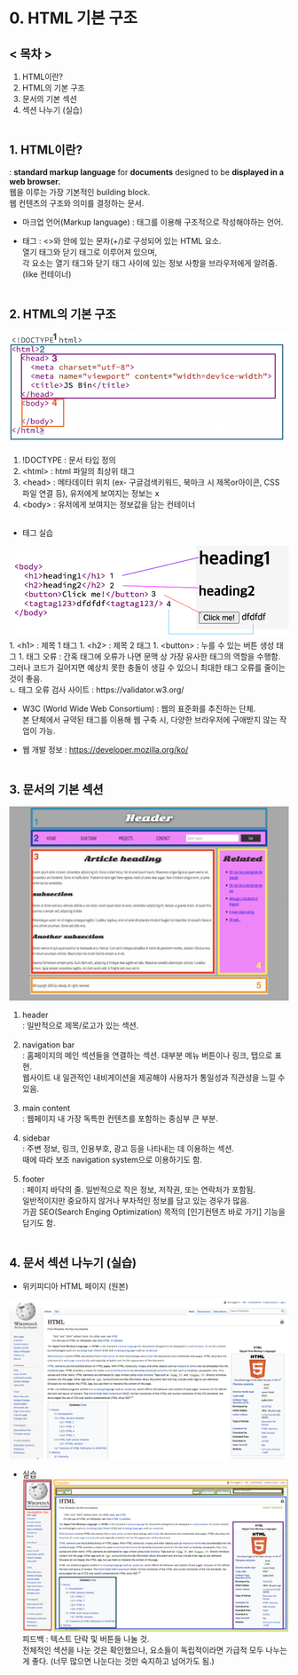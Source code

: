 # 0. HTML 기본 구조
## < 목차 >
1. HTML이란?
1. HTML의 기본 구조
1. 문서의 기본 섹션
1. 섹션 나누기 (실습) <br/><br/>

## 1. HTML이란?
: __standard markup language__ for __documents__ designed to be __displayed in a web browser.__<br/>
웹을 이루는 가장 기본적인 building block.<br/>
웹 컨텐츠의 구조와 의미를 결정하는 문서.

+ 마크업 언어(Markup language)
: 태그를 이용해 구조적으로 작성해야하는 언어.

+ 태그 : <>와 안에 있는 문자(+/)로 구성되어 있는 HTML 요소. <br/>
열기 태그와 닫기 태그로 이루어져 있으며, <br/>
각 요소는 열기 태그와 닫기 태그 사이에 있는 정보 사항을 브라우저에게 알려줌.
(like 컨테이너)
<br/><br/>

## 2. HTML의 기본 구조
<img src="../pic/1-Nov-2021/1-Nov-2021_1.png">

1. !DOCTYPE : 문서 타입 정의
1. &lt;html&gt; : html 파일의 최상위 태그
1. &lt;head&gt; : 메타데이터 위치 (ex- 구글검색키워드, 북마크 시 제목or아이콘, CSS 파일 연결 등), 유저에게 보여지는 정보는 x
1. &lt;body&gt; : 유저에게 보여지는 정보값을 담는 컨테이너
<br/><br/>


+  태그 실습
<img src="../pic/1-Nov-2021/1-Nov-2021_2.png">
1. &lt;h1&gt; : 제목 1 태그
1. &lt;h2&gt; : 제목 2 태그
1. &lt;button&gt; : 누를 수 있는 버튼 생성 태그
1. 태그 오류 : 간혹 태그에 오류가 나면 문맥 상 가장 유사한 태그의 역할을 수행함.<br/>
그러나 코드가 길어지면 예상치 못한 충돌이 생길 수 있으니 최대한 태그 오류를 줄이는 것이 좋음.<br/>
ㄴ 태그 오류 검사 사이트 : https://validator.w3.org/

+ W3C (World Wide Web Consortium)
: 웹의 표준화를 추진하는 단체.<br/>
본 단체에서 규약된 태그를 이용해 웹 구축 시, 다양한 브라우저에 구애받지 않는 작업이 가능.

+ 웹 개발 정보 : https://developer.mozilla.org/ko/
<br/><br/>

## 3. 문서의 기본 섹션
<img src="../pic/1-Nov-2021/1-Nov-2021_3.png">

1. header<br/>
: 일반적으로 제목/로고가 있는 섹션.<br/><br/>
1. navigation bar<br/>
: 홈페이지의 메인 섹션들을 연결하는 섹션.
대부분 메뉴 버튼이나 링크, 탭으로 표현.<br/>
웹사이트 내 일관적인 내비게이션을 제공해야 사용자가 통일성과 직관성을 느낄 수 있음. <br/><br/>
1. main content<br/>
: 웹페이지 내 가장 독특한 컨텐츠를 포함하는 중심부 큰 부분.<br/><br/>
1. sidebar<br/>
: 주변 정보, 링크, 인용부호, 광고 등을 나타내는 데 이용하는 섹션.<br/>
때에 따라 보조 navigation system으로 이용하기도 함.<br/><br/>
1. footer<br/>
: 페이지 바닥의 줄. 일반적으로 작은 정보, 저작권, 또는 연락처가 포함됨.<br/>
일반적이지만 중요하지 않거나 부차적인 정보를 담고 있는 경우가 많음.<br/>
가끔 SEO(Search Enging Optimization) 목적의 [인기컨텐츠 바로 가기] 기능을 담기도 함.<br/><br/>

## 4. 문서 섹션 나누기 (실습)
+ 위키피디아 HTML 페이지 (원본)
<img src="../pic/1-Nov-2021/1-Nov-2021_4.png">

+ 실습
<img src="../pic/1-Nov-2021/1-Nov-2021_5.png"> <br/>
피드백 : 텍스트 단락 및 버튼들 나눌 것.<br/>
 전체적인 섹션을 나눈 것은 확인했으나, 요소들이 독립적이라면 가급적 모두 나누는 게 좋다. (너무 많으면 나눈다는 것만 숙지하고 넘어가도 됨.)